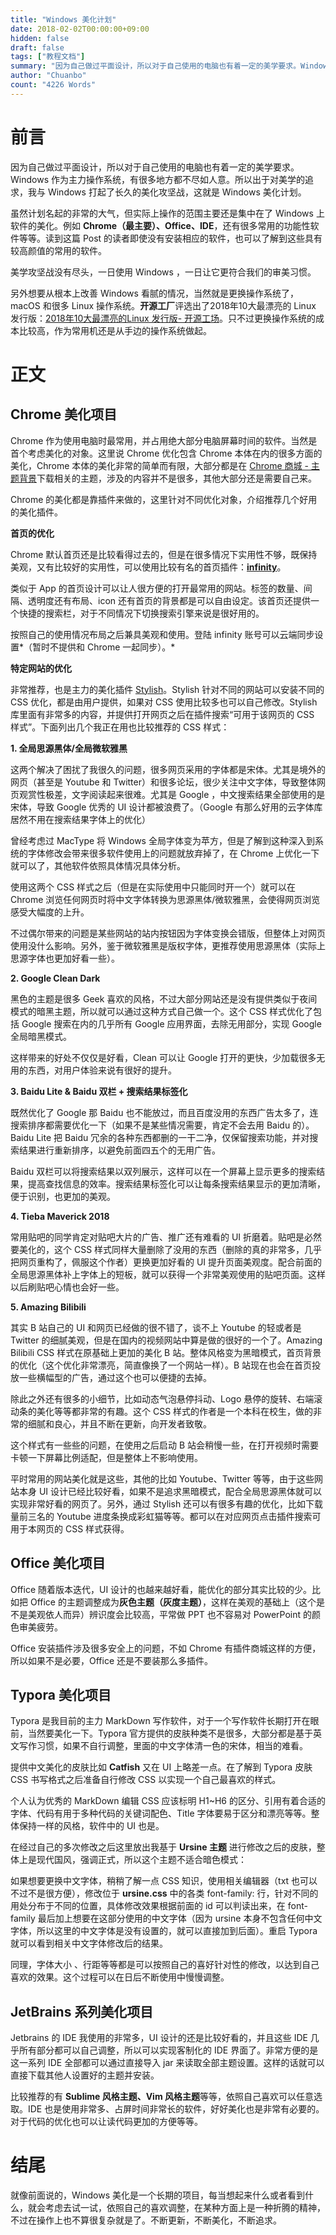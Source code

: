 ```yaml
---
title: "Windows 美化计划"
date: 2018-02-02T00:00:00+09:00
hidden: false
draft: false
tags: ["教程文档"]
summary: "因为自己做过平面设计，所以对于自己使用的电脑也有着一定的美学要求。Windows 作为主力操作系统，有很多地方都不尽如人意。所以出于对美学的追求，我与 Windows 打起了长久的美化攻坚战，这就是 Windows 美化计划。"
author: "Chuanbo"
count: "4226 Words"
---
```


# 前言

因为自己做过平面设计，所以对于自己使用的电脑也有着一定的美学要求。Windows 作为主力操作系统，有很多地方都不尽如人意。所以出于对美学的追求，我与 Windows 打起了长久的美化攻坚战，这就是 Windows 美化计划。

虽然计划名起的非常的大气，但实际上操作的范围主要还是集中在了 Windows 上软件的美化。例如 **Chrome（最主要）、Office、IDE**，还有很多常用的功能性软件等等。读到这篇 Post 的读者即使没有安装相应的软件，也可以了解到这些具有较高颜值的常用的软件。

美学攻坚战没有尽头，一日使用 Windows ，一日让它更符合我们的审美习惯。

另外想要从根本上改善 Windows 看腻的情况，当然就是更换操作系统了，macOS 和很多 Linux  操作系统。**开源工厂**评选出了2018年10大最漂亮的 Linux 发行版：[2018年10大最漂亮的Linux 发行版- 开源工场](https://openingsource.org/127/)。只不过更换操作系统的成本比较高，作为常用机还是从手边的操作系统做起。

# 正文

## Chrome 美化项目

Chrome 作为使用电脑时最常用，并占用绝大部分电脑屏幕时间的软件。当然是首个考虑美化的对象。这里说 Chrome 优化包含 Chrome 本体在内的很多方面的美化，Chrome 本体的美化非常的简单而有限，大部分都是在 [Chrome 商城 - 主题背景](<https://chrome.google.com/webstore/category/themes?hl=zh-CN>)下载相关的主题，涉及的内容并不是很多，其他大部分还是需要自己来。

Chrome 的美化都是靠插件来做的，这里针对不同优化对象，介绍推荐几个好用的美化插件。

**首页的优化**

Chrome 默认首页还是比较看得过去的，但是在很多情况下实用性不够，既保持美观，又有比较好的实用性，可以使用比较有名的首页插件：<u>**infinity**</u>。

类似于 App 的首页设计可以让人很方便的打开最常用的网站。标签的数量、间隔、透明度还有布局、icon 还有首页的背景都是可以自由设定。该首页还提供一个快捷的搜索栏，对于不同情况下切换搜索引擎来说是很好用的。

按照自己的使用情况布局之后兼具美观和使用。登陆 infinity 账号可以云端同步设置*（暂时不提供和 Chrome 一起同步）。*

**特定网站的优化**

非常推荐，也是主力的美化插件 <u>Stylish</u>。Stylish 针对不同的网站可以安装不同的 CSS 优化，都是由用户提供，如果对 CSS 使用比较多也可以自己修改。Stylish 库里面有非常多的内容，并提供打开网页之后在插件搜索“可用于该网页的 CSS 样式”。下面列出几个我正在用也比较推荐的 CSS 样式：

**1. 全局思源黑体/全局微软雅黑**

这两个解决了困扰了我很久的问题，很多网页采用的字体都是宋体。尤其是境外的网页（甚至是 Youtube 和 Twitter）和很多论坛，很少关注中文字体，导致整体网页观赏性极差，文字阅读起来很难。尤其是 Google ，中文搜索结果全部使用的是宋体，导致 Google 优秀的 UI 设计都被浪费了。（Google 有那么好用的云字体库居然不用在搜索结果字体上的优化）

曾经考虑过 MacType 将 Windows 全局字体变为苹方，但是了解到这种深入到系统的字体修改会带来很多软件使用上的问题就放弃掉了，在 Chrome 上优化一下就可以了，其他软件依照具体情况具体分析。

使用这两个 CSS 样式之后（但是在实际使用中只能同时开一个）就可以在 Chrome 浏览任何网页时将中文字体转换为思源黑体/微软雅黑，会使得网页浏览感受大幅度的上升。

不过偶尔带来的问题是某些网站的站内按钮因为字体变换会错版，但整体上对网页使用没什么影响。另外，鉴于微软雅黑是版权字体，更推荐使用思源黑体（实际上思源字体也更加好看一些）。

**2. Google Clean Dark**

黑色的主题是很多 Geek 喜欢的风格，不过大部分网站还是没有提供类似于夜间模式的暗黑主题，所以就可以通过这种方式自己做一个。这个 CSS 样式优化了包括 Google 搜索在内的几乎所有 Google 应用界面，去除无用部分，实现 Google 全局暗黑模式。

这样带来的好处不仅仅是好看，Clean 可以让 Google 打开的更快，少加载很多无用的东西，对用户体验来说有很好的提升。

**3. Baidu Lite & Baidu 双栏 + 搜索结果标签化**

既然优化了 Google 那 Baidu 也不能放过，而且百度没用的东西广告太多了，连搜索排序都需要优化一下（如果不是某些情况需要，肯定不会去用 Baidu 的）。Baidu Lite 把 Baidu 冗余的各种东西都删的一干二净，仅保留搜索功能，并对搜索结果进行重新排序，以避免前面四五个的无用广告。

Baidu 双栏可以将搜索结果以双列展示，这样可以在一个屏幕上显示更多的搜索结果，提高查找信息的效率。搜索结果标签化可以让每条搜索结果显示的更加清晰，便于识别，也更加的美观。

**4. Tieba Maverick 2018**

常用贴吧的同学肯定对贴吧大片的广告、推广还有难看的 UI 折磨着。贴吧是必然要美化的，这个 CSS 样式同样大量删除了没用的东西（删除的真的非常多，几乎把网页重构了，佩服这个作者）更换更加好看的 UI 提升页面美观度。配合前面的全局思源黑体补上字体上的短板，就可以获得一个非常美观使用的贴吧页面。这样以后刷贴吧心情也会好一些。

**5. Amazing Bilibili**

其实 B 站自己的 UI 和网页已经做的很不错了，谈不上 Youtube 的轻或者是 Twitter 的细腻美观，但是在国内的视频网站中算是做的很好的一个了。Amazing Bilibili CSS 样式在原基础上更加的美化 B 站。整体风格变为黑暗模式，首页背景的优化（这个优化非常漂亮，简直像换了一个网站一样）。B 站现在也会在首页投放一些横幅型的广告，通过这个也可以便捷的去掉。

除此之外还有很多的小细节，比如动态气泡悬停抖动、Logo 悬停的旋转、右端滚动条的美化等等都非常的有趣。这个 CSS 样式的作者是一个本科在校生，做的非常的细腻和良心，并且不断在更新，向开发者致敬。

这个样式有一些些的问题，在使用之后启动 B 站会稍慢一些，在打开视频时需要卡顿一下屏幕比例适配，但是整体上不影响使用。

平时常用的网站美化就是这些，其他的比如 Youtube、Twitter 等等，由于这些网站本身 UI 设计已经比较好看，如果不是追求黑暗模式，配合全局思源黑体就可以实现非常好看的网页了。另外，通过 Stylish 还可以有很多有趣的优化，比如下载量前三名的 Youtube 进度条换成彩虹猫等等。都可以在对应网页点击插件搜索可用于本网页的 CSS 样式获得。

## Office 美化项目

Office 随着版本迭代，UI 设计的也越来越好看，能优化的部分其实比较的少。比如把 Office 的主题调整成为**灰色主题（灰度主题）**，这样在美观的基础上（这个是不是美观依人而异）辨识度会比较高，平常做 PPT 也不容易对 PowerPoint 的颜色审美疲劳。

Office 安装插件涉及很多安全上的问题，不如 Chrome 有插件商城这样的方便，所以如果不是必要，Office 还是不要装那么多插件。

## Typora 美化项目

Typora 是我目前的主力 MarkDown 写作软件，对于一个写作软件长期打开在眼前，当然要美化一下。Typora 官方提供的皮肤种类不是很多，大部分都是基于英文写作习惯，如果不自行调整，里面的中文字体清一色的宋体，相当的难看。

提供中文美化的皮肤比如 **Catfish** 又在 UI 上略差一点。在了解到 Typora 皮肤 CSS 书写格式之后准备自行修改 CSS 以实现一个自己最喜欢的样式。

个人认为优秀的 MarkDown 编辑 CSS 应该标明 H1~H6 的区分、引用有着合适的字体、代码有用于多种代码的关键词配色、Title 字体要易于区分和漂亮等等。整体保持一样的风格，软件中的 UI 也是。

在经过自己的多次修改之后这里放出我基于 **Ursine 主题** 进行修改之后的皮肤，整体上是现代国风，强调正式，所以这个主题不适合暗色模式：

如果想要更换中文字体，稍稍了解一点 CSS 知识，使用相关编辑器（txt 也可以不过不是很方便），修改位于 **ursine.css** 中的各类 font-family: 行，针对不同的用处分布于不同的位置，具体修改效果根据前面的 id 可以判读出来，在 font-family 最后加上想要在这部分使用的中文字体（因为 ursine 本身不包含任何中文字体，所以这里的中文字体是没有设置的，就可以直接加到后面）。重启 Typora 就可以看到相关中文字体修改后的结果。

同理，字体大小 、行距等等都是可以按照自己的喜好针对性的修改，以达到自己喜欢的效果。这个过程可以在日后不断使用中慢慢调整。

 ## JetBrains 系列美化项目

Jetbrains 的 IDE 我使用的非常多，UI 设计的还是比较好看的，并且这些 IDE 几乎所有部分都可以自己调整，所以可以实现客制化的 IDE 界面了。非常方便的是这一系列 IDE 全部都可以通过直接导入 jar 来读取全部主题设置。这样的话就可以直接下载其他人设置好的主题并安装。

比较推荐的有 **Sublime 风格主题、Vim 风格主题**等等，依照自己喜欢可以任意选取。IDE 也是使用非常多、占屏时间非常长的软件，好好美化也是非常有必要的。对于代码的优化也可以让读代码更加的方便等等。

# 结尾

就像前面说的，Windows 美化是一个长期的项目，每当想起来什么或者看到什么，就会考虑去试一试，依照自己的喜欢调整，在某种方面上是一种折腾的精神，不过在操作上也不算很复杂就是了。不断更新，不断美化，不断追求。